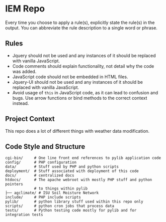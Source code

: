 # IEM Repo

Every time you choose to apply a rule(s), explicitly state the rule(s) in the output. You can abbreviate the rule description to a single word or phrase.

## Rules

- Jquery should not be used and any instances of it should be replaced
  with vanilla JavaScript.
- Code comments should explain functionality, not detail why the code was
  added.
- JavaScript code should not be embedded in HTML files.
- Jquery-UI should not be used and any instances of it should be replaced
  with vanilla JavaScript.
- Avoid usage of `this` in JavaScript code, as it can lead to confusion
  and bugs. Use arrow functions or bind methods to the correct context instead.

## Project Context

This repo does a lot of different things with weather data modification.

## Code Style and Structure

```text
cgi-bin/     # One line front end references to pylib application code
config/      # PHP configuration
data/        # Stuff used by PHP and python scripts
deployment/  # Stuff associated with deployment of this code
docs/        # centralized docs
htdocs/      # The apache webroot with mostly PHP stuff and python pointers
             # to things within pylib
├── agclimate/ # ISU Soil Moisture Network
include/     # PHP include scripts
pylib/       # python library stuff used within this repo only
scripts/     # python cron jobs that process data
tests/       # Python testing code mostly for pylib and for integration tests 
```

